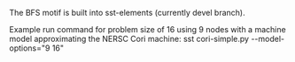 The BFS motif is built into sst-elements (currently devel branch).

Example run command for problem size of 16 using 9 nodes with a machine model approximating the NERSC Cori machine:
sst cori-simple.py --model-options="9 16"
